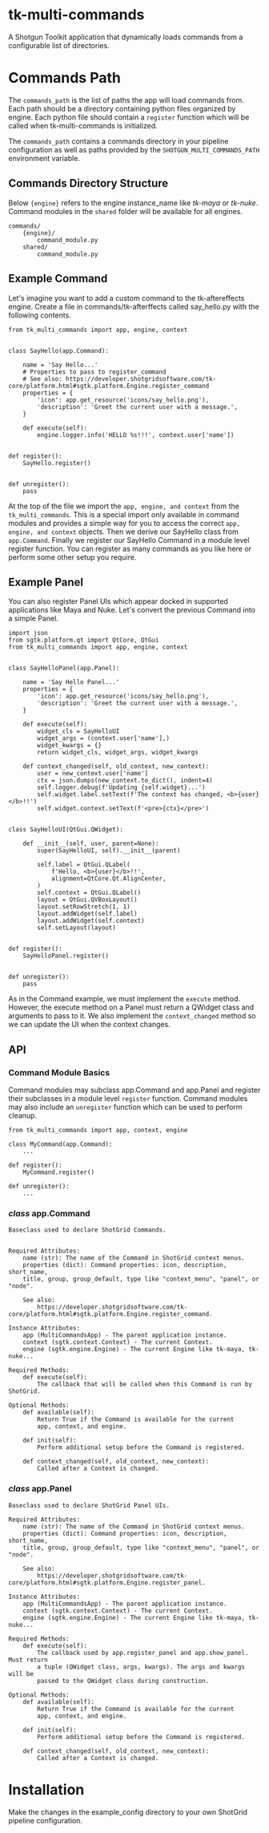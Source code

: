# tk-multi-commands
A Shotgun Toolkit application that dynamically loads commands from a configurable list of directories.

# Commands Path
The `commands_path` is the list of paths the app will load commands from. Each path should be a directory containing python files organized by engine. Each python file should contain a `register` function which will be called when tk-multi-commands is initialized.

The `commands_path` contains a commands directory in your pipeline configuration as well as paths provided by the `SHOTGUN_MULTI_COMMANDS_PATH` environment variable.

## Commands Directory Structure
Below `{engine}` refers to the engine instance_name like *tk-maya* or *tk-nuke*. Command modules in the `shared` folder will be available for all engines.
```
commands/
    {engine}/
        command_module.py
    shared/
        command_module.py
```

## Example Command
Let's imagine you want to add a custom command to the tk-aftereffects engine. Create a file in commands/tk-afterffects called say_hello.py with the following contents.

```
from tk_multi_commands import app, engine, context


class SayHello(app.Command):

    name = 'Say Hello...'
    # Properties to pass to register_command
    # See also: https://developer.shotgridsoftware.com/tk-core/platform.html#sgtk.platform.Engine.register_command
    properties = {
        'icon': app.get_resource('icons/say_hello.png'),
        'description': 'Greet the current user with a message.',
    }

    def execute(self):
        engine.logger.info('HELLO %s!!!', context.user['name'])


def register():
    SayHello.register()


def unregister():
    pass
```

At the top of the file we import the `app, engine, and context` from the `tk_multi_commands`. This is a special import only available in command modules and provides a simple way for you to access the correct `app, engine, and context` objects. Then we derive our SayHello class from `app.Command`. Finally we register our SayHello Command in a module level register function. You can register as many commands as you like here or perform some other setup you require.

## Example Panel
You can also register Panel UIs which appear docked in supported applications like Maya and Nuke. Let's convert the previous Command into a simple Panel.

```
import json
from sgtk.platform.qt import QtCore, QtGui
from tk_multi_commands import app, engine, context


class SayHelloPanel(app.Panel):

    name = 'Say Hello Panel...'
    properties = {
        'icon': app.get_resource('icons/say_hello.png'),
        'description': 'Greet the current user with a message.',
    }

    def execute(self):
        widget_cls = SayHelloUI
        widget_args = (context.user['name'],)
        widget_kwargs = {}
        return widget_cls, widget_args, widget_kwargs

    def context_changed(self, old_context, new_context):
        user = new_context.user['name']
        ctx = json.dumps(new_context.to_dict(), indent=4)
        self.logger.debug(f'Updating {self.widget}...')
        self.widget.label.setText(f'The context has changed, <b>{user}</b>!!')
        self.widget.context.setText(f'<pre>{ctx}</pre>')


class SayHelloUI(QtGui.QWidget):

    def __init__(self, user, parent=None):
        super(SayHelloUI, self).__init__(parent)

        self.label = QtGui.QLabel(
            f'Hello, <b>{user}</b>!!',
            alignment=QtCore.Qt.AlignCenter,
        )
        self.context = QtGui.QLabel()
        layout = QtGui.QVBoxLayout()
        layout.setRowStretch(1, 1)
        layout.addWidget(self.label)
        layout.addWidget(self.context)
        self.setLayout(layout)


def register():
    SayHelloPanel.register()


def unregister():
    pass
```

As in the Command example, we must implement the `execute` method. However, the execute method on a Panel must return a QWidget class and arguments to pass to it. We also implement the `context_changed` method so we can update the UI when the context changes.

## API
### Command Module Basics
Command modules may subclass app.Command and app.Panel and register their subclasses in a module level `register` function. Command modules may also include an `unregister` function which can be used to perform cleanup.
```
from tk_multi_commands import app, context, engine

class MyCommand(app.Command):
    ...

def register():
    MyCommand.register()

def unregister():
    ...
```


### *class* app.Command
```
Baseclass used to declare ShotGrid Commands.


Required Attributes:
    name (str): The name of the Command in ShotGrid context menus.
    properties (dict): Command properties: icon, description, short_name,
    title, group, group_default, type like "context_menu", "panel", or "node".

    See also:
        https://developer.shotgridsoftware.com/tk-core/platform.html#sgtk.platform.Engine.register_command.

Instance Attributes:
    app (MultiCommandsApp) - The parent application instance.
    context (sgtk.context.Context) - The current Context.
    engine (sgtk.engine.Engine) - The current Engine like tk-maya, tk-nuke...

Required Methods:
    def execute(self):
        The callback that will be called when this Command is run by ShotGrid.

Optional Methods:
    def available(self):
        Return True if the Command is available for the current
        app, context, and engine.

    def init(self):
        Perform additional setup before the Command is registered.

    def context_changed(self, old_context, new_context):
        Called after a Context is changed.
```

### *class* app.Panel
```
Baseclass used to declare ShotGrid Panel UIs.

Required Attributes:
    name (str): The name of the Command in ShotGrid context menus.
    properties (dict): Command properties: icon, description, short_name,
    title, group, group_default, type like "context_menu", "panel", or "node".

    See also:
        https://developer.shotgridsoftware.com/tk-core/platform.html#sgtk.platform.Engine.register_panel.

Instance Attributes:
    app (MultiCommandsApp) - The parent application instance.
    context (sgtk.context.Context) - The current Context.
    engine (sgtk.engine.Engine) - The current Engine like tk-maya, tk-nuke...

Required Methods:
    def execute(self):
        The callback used by app.register_panel and app.show_panel. Must return
        a tuple (QWidget class, args, kwargs). The args and kwargs will be
        passed to the QWidget class during construction.

Optional Methods:
    def available(self):
        Return True if the Command is available for the current
        app, context, and engine.

    def init(self):
        Perform additional setup before the Command is registered.

    def context_changed(self, old_context, new_context):
        Called after a Context is changed.
```

# Installation
Make the changes in the example_config directory to your own ShotGrid pipeline configuration.
